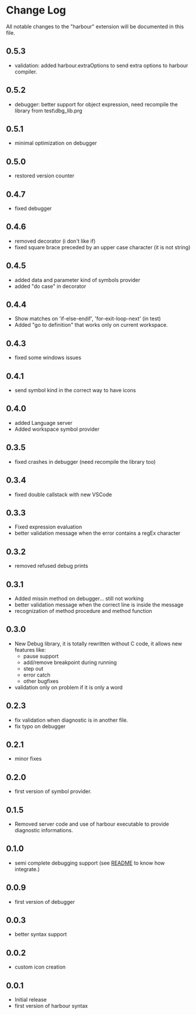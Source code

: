 # Change Log
All notable changes to the "harbour" extension will be documented in this file.

## 0.5.3
- validation: added harbour.extraOptions to send extra options to harbour compiler.

## 0.5.2
- debugger: better support for object expression, need recompile the library from test\dbg_lib.prg

## 0.5.1
- minimal optimization on debugger

## 0.5.0
- restored version counter

## 0.4.7
- fixed debugger

## 0.4.6
- removed decorator (i don't like if)
- fixed square brace preceded by an upper case character (it is not string)

## 0.4.5
- added data and parameter kind of symbols provider
- added "do case" in decorator

## 0.4.4
- Show matches on 'if-else-endif', 'for-exit-loop-next' (in test)
- Added "go to definition" that works only on current workspace.

## 0.4.3
 - fixed some windows issues

## 0.4.1
 - send symbol kind in the correct way to have icons

## 0.4.0
 - added Language server
 - Added workspace symbol provider

## 0.3.5
- fixed crashes in debugger (need recompile the library too)

## 0.3.4
- fixed double callstack with new VSCode

## 0.3.3
- Fixed expression evaluation
- better validation message when the error contains a regEx character

## 0.3.2
- removed refused debug prints

## 0.3.1
- Added missin method on debugger... still not working
- better validation message when the correct line is inside the message
- recognization of method procedure and method function

## 0.3.0
- New Debug library, it is totally rewritten without C code, it allows new features like:
	- pause support
	- add/remove breakpoint during running
	- step out
	- error catch
	- other bugfixes
- validation only on problem if it is only a word

## 0.2.3
- fix validation when diagnostic is in another file.
- fix typo on debugger

## 0.2.1
- minor fixes

## 0.2.0
- first version of symbol provider.

## 0.1.5
- Removed server code and use of harbour executable to provide diagnostic informations. 

## 0.1.0
- semi complete debugging support (see [README](README.md#DEBUG) to know how integrate.)

## 0.0.9
- first version of debugger

## 0.0.3
- better syntax support

## 0.0.2
- custom icon creation

## 0.0.1
- Initial release
- first version of harbour syntax